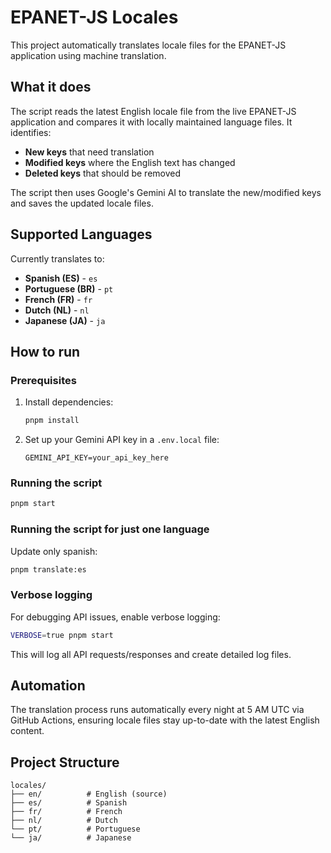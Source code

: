 # EPANET-JS Locales

This project automatically translates locale files for the EPANET-JS application using machine translation.

## What it does

The script reads the latest English locale file from the live EPANET-JS application and compares it with locally maintained language files. It identifies:

- **New keys** that need translation
- **Modified keys** where the English text has changed
- **Deleted keys** that should be removed

The script then uses Google's Gemini AI to translate the new/modified keys and saves the updated locale files.

## Supported Languages

Currently translates to:

- **Spanish (ES)** - `es`
- **Portuguese (BR)** - `pt`
- **French (FR)** - `fr`
- **Dutch (NL)** - `nl`
- **Japanese (JA)** - `ja`

## How to run

### Prerequisites

1. Install dependencies:

   ```bash
   pnpm install
   ```

2. Set up your Gemini API key in a `.env.local` file:
   ```
   GEMINI_API_KEY=your_api_key_here
   ```

### Running the script

```bash
pnpm start
```

### Running the script for just one language

Update only spanish:

```bash
pnpm translate:es
```

### Verbose logging

For debugging API issues, enable verbose logging:

```bash
VERBOSE=true pnpm start
```

This will log all API requests/responses and create detailed log files.

## Automation

The translation process runs automatically every night at 5 AM UTC via GitHub Actions, ensuring locale files stay up-to-date with the latest English content.

## Project Structure

```
locales/
├── en/          # English (source)
├── es/          # Spanish
├── fr/          # French
├── nl/          # Dutch
└── pt/          # Portuguese
└── ja/          # Japanese
```
